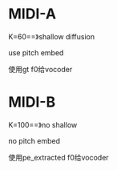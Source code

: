 


# MIDI-A

K=60==》shallow diffusion

use pitch embed

使用gt f0给vocoder

# MIDI-B

K=100==》no shallow

no pitch embed

使用pe_extracted f0给vocoder
